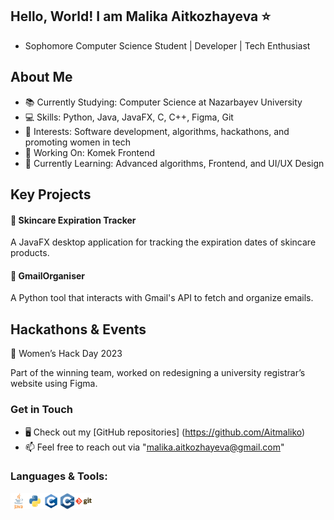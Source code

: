 ## Hello, World! I am Malika Aitkozhayeva ⭐️
- Sophomore Computer Science Student | Developer | Tech Enthusiast
## About Me
- 📚 Currently Studying: Computer Science at Nazarbayev University
- 💻 Skills: Python, Java, JavaFX, C, C++, Figma, Git
- 🚀 Interests: Software development, algorithms, hackathons, and promoting women in tech
- 🎯 Working On: Komek Frontend
- 🌱 Currently Learning: Advanced algorithms, Frontend, and UI/UX Design
## Key Projects
#### 🎀 Skincare Expiration Tracker
A JavaFX desktop application for tracking the expiration dates of skincare products.

#### 📩 GmailOrganiser
A Python tool that interacts with Gmail's API to fetch and organize emails.

## Hackathons & Events
🎉 Women’s Hack Day 2023

Part of the winning team, worked on redesigning a university registrar’s website using Figma.

### Get in Touch
- 🖥️ Check out my [GitHub repositories] (https://github.com/Aitmaliko)
- 📫 Feel free to reach out via "malika.aitkozhayeva@gmail.com"

### Languages & Tools:
<img align="left" alt="Java" width="26px" src="https://raw.githubusercontent.com/github/explore/main/topics/java/java.png" />
<img align="left" alt="Python" width="26px" src="https://raw.githubusercontent.com/github/explore/main/topics/python/python.png" />
<img align="left" alt="C" width="26px" src="https://raw.githubusercontent.com/github/explore/main/topics/c/c.png" />
<img align="left" alt="C++" width="26px" src="https://raw.githubusercontent.com/github/explore/main/topics/cpp/cpp.png" />
<img align="left" alt="Git" width="26px" src="https://raw.githubusercontent.com/github/explore/main/topics/git/git.png" />


<!---
Aitmaliko/Aitmaliko is a ✨ special ✨ repository because its `README.md` (this file) appears on your GitHub profile.
You can click the Preview link to take a look at your changes.
--->
